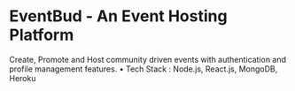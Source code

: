 # EventBud - An Event Hosting Platform

Create, Promote and Host community driven events with authentication and profile management features.
• Tech Stack : Node.js, React.js, MongoDB, Heroku
